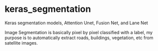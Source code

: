 # keras_segmentation
Keras segmentation models, Attention Unet, Fusion Net, and Lane Net

Image Segmentation is basically pixel by pixel classified with a label, my purpose is to automatically extract roads, buildings, vegetation, etc from satellite images. 
